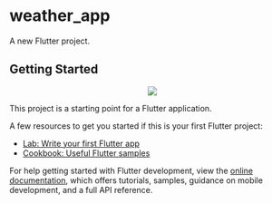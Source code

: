 # weather_app

A new Flutter project.

## Getting Started

<p align="center">
<img src="![Screenshot_3](https://github.com/user-attachments/assets/74d56892-a23e-4dd9-a41b-91f45397b3ee)" />
</p>

This project is a starting point for a Flutter application.

A few resources to get you started if this is your first Flutter project:

- [Lab: Write your first Flutter app](https://docs.flutter.dev/get-started/codelab)
- [Cookbook: Useful Flutter samples](https://docs.flutter.dev/cookbook)

For help getting started with Flutter development, view the
[online documentation](https://docs.flutter.dev/), which offers tutorials,
samples, guidance on mobile development, and a full API reference.
